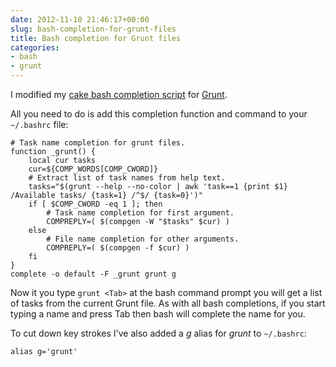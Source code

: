 ```yaml
---
date: 2012-11-10 21:46:17+00:00
slug: bash-completion-for-grunt-files
title: Bash completion for Grunt files
categories:
- bash
- grunt
---
```


I modified my [cake bash completion script](https://srackham.wordpress.com/2011/11/01/bash-completion-for-cake-files/) for [Grunt](http://gruntjs.com/).

<!--more-->

All you need to do is add this completion function and command to your `~/.bashrc` file:

    # Task name completion for grunt files.
    function _grunt() {
        local cur tasks
        cur=${COMP_WORDS[COMP_CWORD]}
        # Extract list of task names from help text.
        tasks="$(grunt --help --no-color | awk 'task==1 {print $1} /Available tasks/ {task=1} /^$/ {task=0}')"
        if [ $COMP_CWORD -eq 1 ]; then
            # Task name completion for first argument.
            COMPREPLY=( $(compgen -W "$tasks" $cur) )
        else
            # File name completion for other arguments.
            COMPREPLY=( $(compgen -f $cur) )
        fi
    }
    complete -o default -F _grunt grunt g

Now it you type `grunt <Tab>` at the bash command prompt you will get a list of tasks from the current Grunt file.  As with all bash completions, if you start typing a name and press Tab then bash will complete the name for you.

To cut down key strokes I've also added a _g_ alias for _grunt_ to `~/.bashrc`:

    alias g='grunt'

